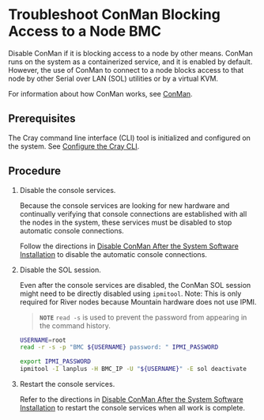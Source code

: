 # Troubleshoot ConMan Blocking Access to a Node BMC

Disable ConMan if it is blocking access to a node by other means. ConMan runs on the system as a containerized service, and it is enabled by default. However, the use of ConMan to connect to a node
blocks access to that node by other Serial over LAN \(SOL\) utilities or by a virtual KVM.

For information about how ConMan works, see [ConMan](ConMan.md).

## Prerequisites

The Cray command line interface \(CLI\) tool is initialized and configured on the system. See [Configure the Cray CLI](../configure_cray_cli.md).

## Procedure

1. Disable the console services.

    Because the console services are looking for new hardware and continually verifying that console
    connections are established with all the nodes in the system, these services must be disabled
    to stop automatic console connections.

    Follow the directions in [Disable ConMan After the System Software Installation](Disable_ConMan_After_System_Software_Installation.md) to
    disable the automatic console connections.

1. Disable the SOL session.

    Even after the console services are disabled, the ConMan SOL session might need to be directly disabled using `ipmitool`.
    Note: This is only required for River nodes because Mountain hardware does not use IPMI.

    > **`NOTE`** `read -s` is used to prevent the password from appearing in the command history.

    ```bash
    USERNAME=root
    read -r -s -p "BMC ${USERNAME} password: " IPMI_PASSWORD
    ```

    ```bash
    export IPMI_PASSWORD
    ipmitool -I lanplus -H BMC_IP -U "${USERNAME}" -E sol deactivate
    ```

1. Restart the console services.

    Refer to the directions in [Disable ConMan After the System Software Installation](Disable_ConMan_After_System_Software_Installation.md) to restart the console services
    when all work is complete.
